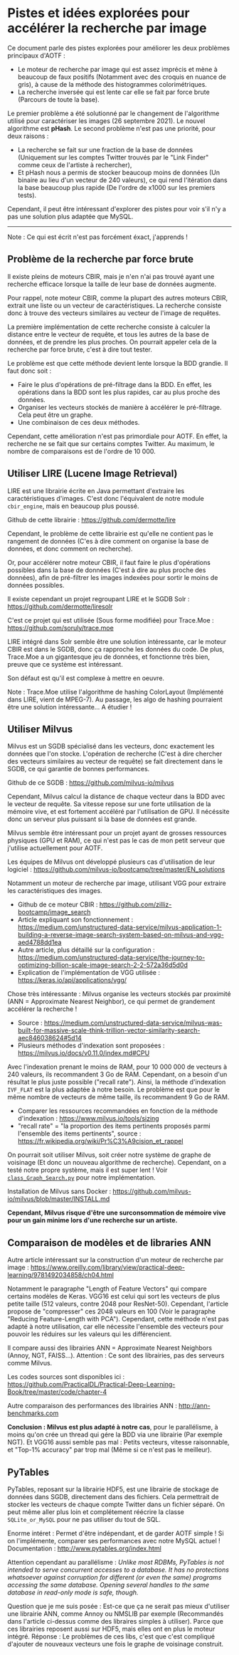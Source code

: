 # Pistes et idées explorées pour accélérer la recherche par image

Ce document parle des pistes explorées pour améliorer les deux problèmes principaux d'AOTF :
- Le moteur de recherche par image qui est assez imprécis et mène à beaucoup de faux positifs (Notamment avec des croquis en nuance de gris), à cause de la méthode des histogrammes colorimétriques.
- La recherche inversée qui est lente car elle se fait par force brute (Parcours de toute la base).

Le premier problème a été solutionné par le changement de l'algorithme utilisé pour caractériser les images (26 septembre 2021). Le nouvel algorithme est **pHash**.
Le second problème n'est pas une priorité, pour deux raisons :
- La recherche se fait sur une fraction de la base de données (Uniquement sur les comptes Twitter trouvés par le "Link Finder" comme ceux de l'artiste à rechercher),
- Et pHash nous a permis de stocker beaucoup moins de données (Un binaire au lieu d'un vecteur de 240 valeurs), ce qui rend l'itération dans la base beaucoup plus rapide (De l'ordre de x1000 sur les premiers tests).

Cependant, il peut être intéressant d'explorer des pistes pour voir s'il n'y a pas une solution plus adaptée que MySQL.

___


Note : Ce qui est écrit n'est pas forcément éxact, j'apprends !


## Problème de la recherche par force brute

Il existe pleins de moteurs CBIR, mais je n'en n'ai pas trouvé ayant une recherche efficace lorsque la taille de leur base de données augmente.

Pour rappel, note moteur CBIR, comme la plupart des autres moteurs CBIR, extrait une liste ou un vecteur de caractéristiques. La recherche consiste donc à trouve des vecteurs similaires au vecteur de l'image de requêtes.

La première implémentation de cette recherche consiste à calculer la distance entre le vecteur de requête, et tous les autres de la base de données, et de prendre les plus proches. On pourrait appeler cela de la recherche par force brute, c'est à dire tout tester.

Le problème est que cette méthode devient lente lorsque la BDD grandie. Il faut donc soit :
- Faire le plus d'opérations de pré-filtrage dans la BDD. En effet, les opérations dans la BDD sont les plus rapides, car au plus proche des données.
- Organiser les vecteurs stockés de manière à accélérer le pré-filtrage. Cela peut être un graphe.
- Une combinaison de ces deux méthodes.

Cependant, cette amélioration n'est pas primordiale pour AOTF. En effet, la recherche ne se fait que sur certains comptes Twitter. Au maximum, le nombre de comparaisons est de l'ordre de 10 000.


## Utiliser LIRE (Lucene Image Retrieval)

LIRE est une librairie écrite en Java permettant d'extraire les caractéristiques d'images. C'est donc l'équivalent de notre module `cbir_engine`, mais en beaucoup plus poussé.

Github de cette librairie : https://github.com/dermotte/lire

Cependant, le problème de cette librairie est qu'elle ne contient pas le rangement de données (C'es à dire comment on organise la base de données, et donc comment on recherche).

Or, pour accélérer notre moteur CBIR, il faut faire le plus d'opérations possibles dans la base de données (C'est à dire au plus proche des données), afin de pré-filtrer les images indexées pour sortir le moins de données possibles.

Il existe cependant un projet regroupant LIRE et le SGDB Solr : https://github.com/dermotte/liresolr

C'est ce projet qui est utilisée (Sous forme modifiée) pour Trace.Moe : https://github.com/soruly/trace.moe

LIRE intégré dans Solr semble être une solution intéressante, car le moteur CBIR est dans le SGDB, donc ça rapproche les données du code. De plus, Trace.Moe a un gigantesque jeu de données, et fonctionne très bien, preuve que ce système est intéressant.

Son défaut est qu'il est complexe à mettre en oeuvre.

Note : Trace.Moe utilise l'algorithme de hashing ColorLayout (Implémenté dans LIRE, vient de MPEG-7). Au passage, les algo de hashing pourraient être une solution intéressante... A étudier !


## Utiliser Milvus

Milvus est un SGDB spécialisé dans les vecteurs, donc exactement les données que l'on stocke. L'opération de recherche (C'est à dire chercher des vecteurs similaires au vecteur de requête) se fait directement dans le SGDB, ce qui garantie de bonnes performances.

Github de ce SGDB : https://github.com/milvus-io/milvus

Cependant, Milvus calcul la distance de chaque vecteur dans la BDD avec le vecteur de requête. Sa vitesse repose sur une forte utilisation de la mémoire vive, et est fortement accéléré par l'utilisation de GPU. Il nécéssite donc un serveur plus puissant si la base de données est grande.

Milvus semble être intéressant pour un projet ayant de grosses ressources physiques (GPU et RAM), ce qui n'est pas le cas de mon petit serveur que j'utilise actuellement pour AOTF.

Les équipes de Milvus ont développé plusieurs cas d'utilisation de leur logiciel : https://github.com/milvus-io/bootcamp/tree/master/EN_solutions

Notamment un moteur de recherche par image, utilisant VGG pour extraire les caractéristiques des images.
- Github de ce moteur CBIR : https://github.com/zilliz-bootcamp/image_search
- Article expliquant son fonctionnement : https://medium.com/unstructured-data-service/milvus-application-1-building-a-reverse-image-search-system-based-on-milvus-and-vgg-aed4788dd1ea
- Autre article, plus détaillé sur la configuration : https://medium.com/unstructured-data-service/the-journey-to-optimizing-billion-scale-image-search-2-2-572a36d5d0d
- Explication de l'implémentation de VGG utilisée : https://keras.io/api/applications/vgg/

Chose très intéressante : Milvus organise les vecteurs stockés par proximité (ANN = Approximate Nearest Neighbor), ce qui permet de grandement accélérer la recherche !
- Source : https://medium.com/unstructured-data-service/milvus-was-built-for-massive-scale-think-trillion-vector-similarity-search-aec846038624#5d14
- Plusieurs méthodes d'indexation sont proposées : https://milvus.io/docs/v0.11.0/index.md#CPU

Avec l'indexation prenant le moins de RAM, pour 10 000 000 de vecteurs à 240 valeurs, ils recommandent 3 Go de RAM. Cependant, on a besoin d'un résultat le plus juste possible ("recall rate"). Ainsi, la méthode d'indexation `IVF_FLAT` est la plus adaptée à notre besoin. Le problème est que pour le même nombre de vecteurs de même taille, ils recommandent 9 Go de RAM.
- Comparer les ressources recommandées en fonction de la méthode d'indexation : https://www.milvus.io/tools/sizing
- "recall rate" = "la proportion des items pertinents proposés parmi l'ensemble des items pertinents", source : https://fr.wikipedia.org/wiki/Pr%C3%A9cision_et_rappel

On pourrait soit utiliser Milvus, soit créer notre système de graphe de voisinage (Et donc un nouveau algorithme de recherche).
Cependant, on a testé notre propre système, mais il est super lent ! Voir [`class_Graph_Search.py`](../misc/class_Graph_Search.py) pour notre implémentation.

Installation de Milvus sans Docker : https://github.com/milvus-io/milvus/blob/master/INSTALL.md

**Cependant, Milvus risque d'être une surconsommation de mémoire vive pour un gain minime lors d'une recherche sur un artiste.**


## Comparaison de modèles et de libraries ANN

Autre article intéressant sur la construction d'un moteur de recherche par image : https://www.oreilly.com/library/view/practical-deep-learning/9781492034858/ch04.html

Notamment le paragraphe "Length of Feature Vectors" qui compare certains modèles de Keras. VGG16 est celui qui sort les vecteurs de plus petite taille (512 valeurs, contre 2048 pour ResNet-50). Cependant, l'article propose de "compresser" ces 2048 valeurs en 100 (Voir le paragraphe "Reducing Feature-Length with PCA"). Cependant, cette méthode n'est pas adapté à notre utilisation, car elle nécessite l'ensemble des vecteurs pour pouvoir les réduires sur les valeurs qui les différencient.

Il compare aussi des librairies ANN = Approximate Nearest Neighbors (Annoy, NGT, FAISS...). Attention : Ce sont des librairies, pas des serveurs comme Milvus.

Les codes sources sont disponibles ici : https://github.com/PracticalDL/Practical-Deep-Learning-Book/tree/master/code/chapter-4

Autre comparaison des performances des librairies ANN : http://ann-benchmarks.com

**Conclusion : Milvus est plus adapté à notre cas**, pour le parallélisme, à moins qu'on crée un thread qui gére la BDD via une librairie (Par exemple NGT). Et VGG16 aussi semble pas mal : Petits vecteurs, vitesse raisonnable, et "Top-1% accuracy" par trop mal (Même si ce n'est pas le meilleur).


## PyTables

PyTables, reposant sur la librairie HDF5, est une librairie de stockage de données dans SGDB, directement dans des fichiers. Cela permettrait de stocker les vecteurs de chaque compte Twitter dans un fichier séparé. On peut même aller plus loin et complétement réécrire la classe `SQLite_or_MySQL` pour ne pas utiliser du tout de SQL.

Enorme intéret : Permet d'être indépendant, et de garder AOTF simple !
Si on l'implémente, comparer ses performances avec notre MySQL actuel !
Documentation : http://www.pytables.org/index.html

Attention cependant au parallélisme : *Unlike most RDBMs, PyTables is not intended to serve concurrent accesses to a database. It has no protections whatsoever against corruption for different (or even the same) programs accessing the same database. Opening several handles to the same database in read-only mode is safe, though.*

Question que je me suis posée : Est-ce que ça ne serait pas mieux d'utiliser une librairie ANN, comme Annoy ou NMSLIB par exemple (Recommandés dans l'article ci-dessus comme des libraires simples à utiliser). Parce que ces librairies reposent aussi sur HDF5, mais elles ont en plus le moteur intégré.
Réponse : Le problèmes de ces libs, c'est que c'est compliqué d'ajouter de nouveaux vecteurs une fois le graphe de voisinage construit.
